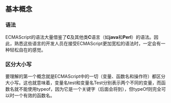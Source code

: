 ## 基本概念

### 语法
ECMAScript的语法大量借鉴了**C**及其他类**C**语言（如**java**和**Perl**）的语法。因此，熟悉这些语言的开发人员在接受ECMAScript更加宽松的语法时，一定会有一种轻松自在的感觉。

### 区分大小写
要理解的第一个概念就是ECMAScript中的一切（变量、函数名和操作符）都区分大小写。这也就意味着，变量名test和变量名Test分别表示两个不同的变量，而函数名就不能使用typeof，因为它是一个关键字（后面会将到），但typeOf则完全可以时一个有效的函数名。